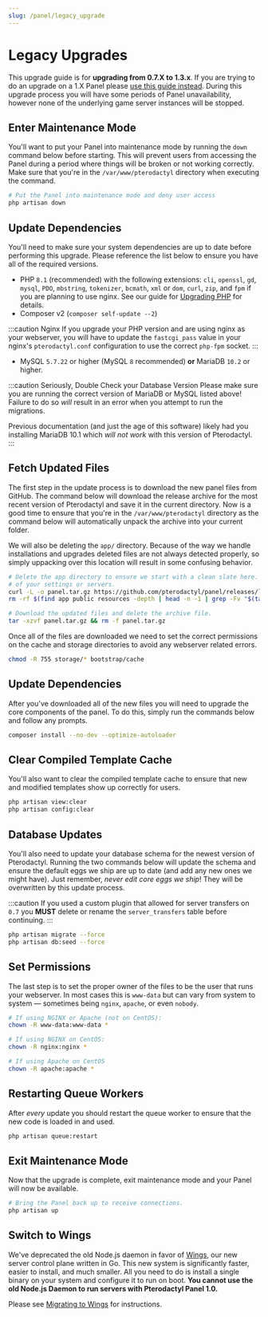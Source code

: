 ```yaml
---
slug: /panel/legacy_upgrade
---
```


# Legacy Upgrades
This upgrade guide is for **upgrading from 0.7.X to 1.3.x**. If you are trying to do an upgrade on a 1.X Panel
please [use this guide instead](../panel/updating.md). During this upgrade process you will have some periods
of Panel unavailability, however none of the underlying game server instances will be stopped.

## Enter Maintenance Mode
You'll want to put your Panel into maintenance mode by running the `down` command below before starting. This
will prevent users from accessing the Panel during a period where things will be broken or not working correctly. Make sure that you're in the `/var/www/pterodactyl` directory when executing the command.

```bash
# Put the Panel into maintenance mode and deny user access
php artisan down
```

## Update Dependencies
You'll need to make sure your system dependencies are up to date before performing this upgrade. Please
reference the list below to ensure you have all of the required versions.

* PHP `8.1` (recommended) with the following extensions: `cli`, `openssl`, `gd`, `mysql`, `PDO`, `mbstring`,
  `tokenizer`, `bcmath`, `xml` or `dom`, `curl`, `zip`, and `fpm` if you are planning to use nginx. See our guide
  for [Upgrading PHP](./../guides/php_upgrade.md) for details.
* Composer v2 (`composer self-update --2`)

:::caution Nginx
If you upgrade your PHP version and are using nginx as your webserver, you will have to update the
`fastcgi_pass` value in your nginx's `pterodactyl.conf` configuration to use the correct `php-fpm` socket.
:::

* MySQL `5.7.22` or higher (MySQL `8` recommended) **or** MariaDB `10.2` or higher.

:::caution Seriously, Double Check your Database Version
Please make sure you are running the correct version of MariaDB or MySQL listed above! Failure to do so _will_
result in an error when you attempt to run the migrations.

Previous documentation (and just the age of this software) likely had you installing MariaDB 10.1 which _will not
work_ with this version of Pterodactyl.
:::

## Fetch Updated Files
The first step in the update process is to download the new panel files from GitHub. The command below will download
the release archive for the most recent version of Pterodactyl and save it in the current directory. Now is a good time
to ensure that you're in the `/var/www/pterodactyl` directory as the command below will automatically unpack the archive
into your current folder.

We will also be deleting the `app/` directory. Because of the way we handle installations and upgrades deleted files
are not always detected properly, so simply uppacking over this location will result in some confusing behavior.

```bash
# Delete the app directory to ensure we start with a clean slate here. This will not affect any
# of your settings or servers.
curl -L -o panel.tar.gz https://github.com/pterodactyl/panel/releases/latest/download/panel.tar.gz
rm -rf $(find app public resources -depth | head -n -1 | grep -Fv "$(tar -tf panel.tar.gz)")

# Download the updated files and delete the archive file.
tar -xzvf panel.tar.gz && rm -f panel.tar.gz
```

Once all of the files are downloaded we need to set the correct permissions on the cache and storage directories to avoid
any webserver related errors.

```bash
chmod -R 755 storage/* bootstrap/cache
```

## Update Dependencies
After you've downloaded all of the new files you will need to upgrade the core components of the panel. To do this,
simply run the commands below and follow any prompts.

```bash
composer install --no-dev --optimize-autoloader
```

## Clear Compiled Template Cache
You'll also want to clear the compiled template cache to ensure that new and modified templates show up correctly for
users.

```bash
php artisan view:clear
php artisan config:clear
```

## Database Updates
You'll also need to update your database schema for the newest version of Pterodactyl. Running the two commands below
will update the schema and ensure the default eggs we ship are up to date (and add any new ones we might have). Just
remember, _never edit core eggs we ship_! They will be overwritten by this update process.

:::caution
If you used a custom plugin that allowed for server transfers on `0.7` you **MUST** delete or rename the `server_transfers` table
before continuing.
:::

```bash
php artisan migrate --force
php artisan db:seed --force
```

## Set Permissions
The last step is to set the proper owner of the files to be the user that runs your webserver. In most cases this
is `www-data` but can vary from system to system &mdash; sometimes being `nginx`, `apache`, or even `nobody`.

```bash
# If using NGINX or Apache (not on CentOS):
chown -R www-data:www-data *

# If using NGINX on CentOS:
chown -R nginx:nginx *

# If using Apache on CentOS
chown -R apache:apache *
```

## Restarting Queue Workers
After _every_ update you should restart the queue worker to ensure that the new code is loaded in and used.

```bash
php artisan queue:restart
```

## Exit Maintenance Mode
Now that the upgrade is complete, exit maintenance mode and your Panel will now be available.

```bash
# Bring the Panel back up to receive connections.
php artisan up
```

## Switch to Wings
We've deprecated the old Node.js daemon in favor of [Wings](https://github.com/pterodactyl/wings), our new server
control plane written in Go. This new system is significantly faster, easier to install, and much smaller. All you
need to do is install a single binary on your system and configure it to run on boot. **You cannot use the old Node.js
Daemon to run servers with Pterodactyl Panel 1.0.**

Please see [Migrating to Wings](./../wings/migrating.md) for instructions.